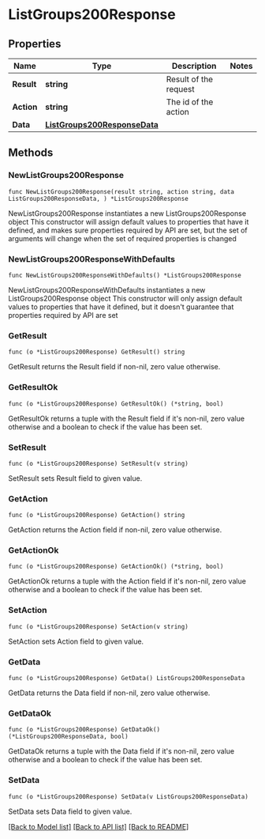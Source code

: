# ListGroups200Response

## Properties

Name | Type | Description | Notes
------------ | ------------- | ------------- | -------------
**Result** | **string** | Result of the request | 
**Action** | **string** | The id of the action | 
**Data** | [**ListGroups200ResponseData**](ListGroups200ResponseData.md) |  | 

## Methods

### NewListGroups200Response

`func NewListGroups200Response(result string, action string, data ListGroups200ResponseData, ) *ListGroups200Response`

NewListGroups200Response instantiates a new ListGroups200Response object
This constructor will assign default values to properties that have it defined,
and makes sure properties required by API are set, but the set of arguments
will change when the set of required properties is changed

### NewListGroups200ResponseWithDefaults

`func NewListGroups200ResponseWithDefaults() *ListGroups200Response`

NewListGroups200ResponseWithDefaults instantiates a new ListGroups200Response object
This constructor will only assign default values to properties that have it defined,
but it doesn't guarantee that properties required by API are set

### GetResult

`func (o *ListGroups200Response) GetResult() string`

GetResult returns the Result field if non-nil, zero value otherwise.

### GetResultOk

`func (o *ListGroups200Response) GetResultOk() (*string, bool)`

GetResultOk returns a tuple with the Result field if it's non-nil, zero value otherwise
and a boolean to check if the value has been set.

### SetResult

`func (o *ListGroups200Response) SetResult(v string)`

SetResult sets Result field to given value.


### GetAction

`func (o *ListGroups200Response) GetAction() string`

GetAction returns the Action field if non-nil, zero value otherwise.

### GetActionOk

`func (o *ListGroups200Response) GetActionOk() (*string, bool)`

GetActionOk returns a tuple with the Action field if it's non-nil, zero value otherwise
and a boolean to check if the value has been set.

### SetAction

`func (o *ListGroups200Response) SetAction(v string)`

SetAction sets Action field to given value.


### GetData

`func (o *ListGroups200Response) GetData() ListGroups200ResponseData`

GetData returns the Data field if non-nil, zero value otherwise.

### GetDataOk

`func (o *ListGroups200Response) GetDataOk() (*ListGroups200ResponseData, bool)`

GetDataOk returns a tuple with the Data field if it's non-nil, zero value otherwise
and a boolean to check if the value has been set.

### SetData

`func (o *ListGroups200Response) SetData(v ListGroups200ResponseData)`

SetData sets Data field to given value.



[[Back to Model list]](../README.md#documentation-for-models) [[Back to API list]](../README.md#documentation-for-api-endpoints) [[Back to README]](../README.md)


